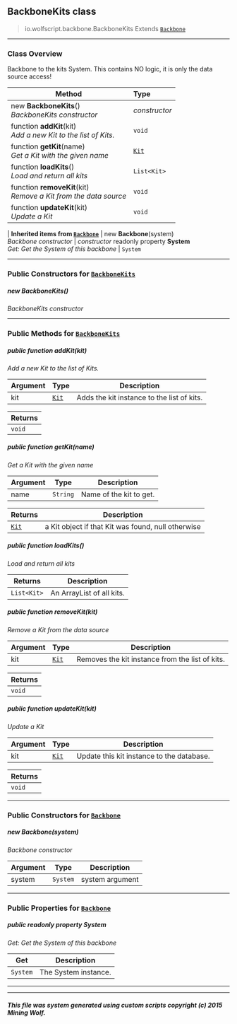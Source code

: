 ## BackboneKits __class__

>io.wolfscript.backbone.BackboneKits
>Extends [`Backbone`](Backbone.md)

---

### Class Overview

Backbone to the kits System. This contains NO logic, it is only the data source access!

Method | Type   
--- | :--- 
new __BackboneKits__() <br> _BackboneKits constructor_ | _constructor_
 function __addKit__(kit) <br> _Add a new Kit to the list of Kits._ | `void`
 function __getKit__(name) <br> _Get a Kit with the given name_ | [`Kit`](../kit/Kit.md)
 function __loadKits__() <br> _Load and return all kits_ | `List<Kit>`
 function __removeKit__(kit) <br> _Remove a Kit from the data source_ | `void`
 function __updateKit__(kit) <br> _Update a Kit_ | `void`
 |
__Inherited items from [`Backbone`](Backbone.md)__ |
new __Backbone__(system) <br> _Backbone constructor_ | _constructor_
 readonly property __System__ <br> _Get: Get the System of this backbone_ | `System`





---

### Public Constructors for [`BackboneKits`](BackboneKits.md)

##### <a id='backbonekits'></a>new __BackboneKits__() 

_BackboneKits constructor_


---

### Public Methods for [`BackboneKits`](BackboneKits.md)

##### <a id='addkit'></a>public  function __addKit__(kit)

_Add a new Kit to the list of Kits._

Argument | Type | Description  
--- | --- | --- 
kit | [`Kit`](../kit/Kit.md) | Adds the kit instance to the list of kits.

Returns | 
--- | 
`void` |


##### <a id='getkit'></a>public  function __getKit__(name)

_Get a Kit with the given name_

Argument | Type | Description  
--- | --- | --- 
name | `String` | Name of the kit to get.

Returns | Description
--- | --- 
[`Kit`](../kit/Kit.md) | a Kit object if that Kit was found, null otherwise


##### <a id='loadkits'></a>public  function __loadKits__()

_Load and return all kits_

Returns | Description
--- | --- 
`List<Kit>` | An ArrayList of all kits.


##### <a id='removekit'></a>public  function __removeKit__(kit)

_Remove a Kit from the data source_

Argument | Type | Description  
--- | --- | --- 
kit | [`Kit`](../kit/Kit.md) | Removes the kit instance from the list of kits.

Returns | 
--- | 
`void` |


##### <a id='updatekit'></a>public  function __updateKit__(kit)

_Update a Kit_

Argument | Type | Description  
--- | --- | --- 
kit | [`Kit`](../kit/Kit.md) | Update this kit instance to the database.

Returns | 
--- | 
`void` |


---
### Public Constructors for [`Backbone`](Backbone.md)

##### <a id='backbone'></a>new __Backbone__(system) 

_Backbone constructor_

Argument | Type | Description  
--- | --- | --- 
system | `System` | system argument

---

### Public Properties for [`Backbone`](Backbone.md)

##### <a id='system'></a>public  readonly property __System__

_Get: Get the System of this backbone_

Get | Description
--- | --- 
`System` | The System instance.



---


---


##### This file was system generated using custom scripts copyright (c) 2015 Mining Wolf.
	

